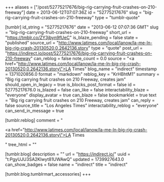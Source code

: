 +++
aliases = ["/post/52775217676/big-rig-carrying-fruit-crashes-on-210-freeway"]
date = 2013-06-12T07:07:36Z
id = "52775217676"
slug = "big-rig-carrying-fruit-crashes-on-210-freeway"
type = "tumblr-quote"

[tumblr]
id_string = "52775217676"
date = "2013-06-12 07:07:36 GMT"
slug = "big-rig-carrying-fruit-crashes-on-210-freeway"
short_url = "https://tmblr.co/ZY3jbyn9fUeC"
is_blaze_pending = false
state = "published"
source_url = "http://www.latimes.com/local/lanow/la-me-ln-big-rig-crash-20130520,0,2642136.story"
type = "quote"
post_url = "https://indirect.io/post/52775217676/big-rig-carrying-fruit-crashes-on-210-freeway"
can_reblog = false
note_count = 0.0
source = "<a href=\"http://www.latimes.com/local/lanow/la-me-ln-big-rig-crash-20130520,0,2642136.story\">LA Times</a>"
blog_name = "indirect"
timestamp = 1371020856.0
format = "markdown"
reblog_key = "KrHBhtM1"
summary = "Big rig carrying fruit crashes on 210 Freeway, creates jam"
should_open_in_legacy = true
is_blocks_post_format = false
id = 52775217676.0
is_blazed = false
can_like = false
interactability_blaze = "everyone"
display_avatar = true
can_blaze = false
bookmarklet = true
text = "Big rig carrying fruit crashes on 210 Freeway, creates jam"
can_reply = false
source_title = "Los Angeles Times"
interactability_reblog = "everyone"
can_send_in_message = true

[tumblr.reblog]
comment = "<p><a href=\"http://www.latimes.com/local/lanow/la-me-ln-big-rig-crash-20130520,0,2642136.story\">LA Times</a></p>"
tree_html = ""

[tumblr.blog]
description = ""
url = "https://indirect.io/"
uuid = "t:PgyUJU3SA2Klwyt81UWAwQ"
updated = 1739927643.0
can_show_badges = false
name = "indirect"
title = "indirect"

[tumblr.blog.tumblrmart_accessories]
+++
